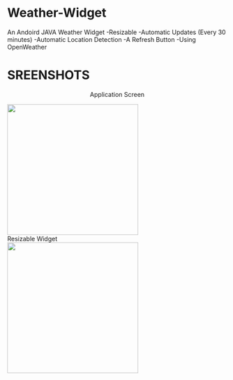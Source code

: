 # Weather-Widget
An Andoird JAVA Weather Widget
-Resizable
-Automatic Updates (Every 30 minutes)
-Automatic Location Detection
-A Refresh Button
-Using OpenWeather
# SREENSHOTS
<p align="center">
  Application Screen
<div><img src="https://user-images.githubusercontent.com/100727442/222905729-0b80e506-b2aa-44ce-bdde-42759d8b72ae.jpg" width="300"/></div>
  Resizable Widget
<div><img src="https://user-images.githubusercontent.com/100727442/222905180-f2c1eb41-35a9-497f-8c26-88bd34bf5d0a.jpg" width="300"/></div>
</p>




